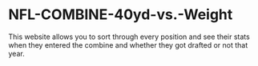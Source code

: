 # NFL-COMBINE-40yd-vs.-Weight
This website allows you to sort through every position and see their stats when they entered the combine and whether they got drafted or not that year. 
